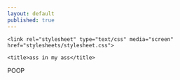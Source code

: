 ```yaml
---
layout: default
published: true
---
```


<!DOCTYPE html>
<html>

  <head>
    <meta charset='utf-8' />
    <meta http-equiv="X-UA-Compatible" content="chrome=1" />
    <meta name="description" content="Valentine428 : Personal Webpage" />

    <link rel="stylesheet" type="text/css" media="screen" href="stylesheets/stylesheet.css">

    <title>ass in my ass</title>
  </head>

<body>
  POOP
</body>
  

</html>
